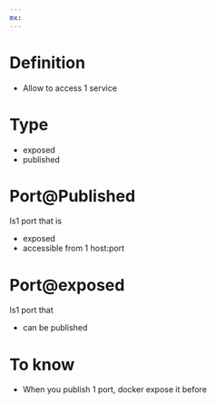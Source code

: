 ```yaml
---
mx:  
---
```


# Definition
- Allow to access 1 service
# Type
- exposed
- published

# Port@Published
Is1 port that is
- exposed
- accessible from 1 host:port

# Port@exposed
Is1 port that
  - can be published


# To know
- When you publish 1 port, docker expose it before